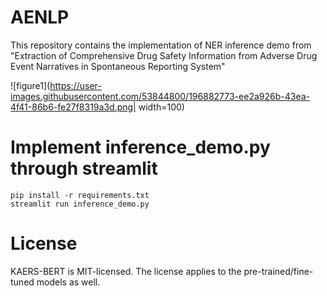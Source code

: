 # AENLP
This repository contains the implementation of NER inference demo from "Extraction of Comprehensive Drug Safety Information from Adverse Drug Event Narratives in Spontaneous Reporting System"

![figure1](https://user-images.githubusercontent.com/53844800/196882773-ee2a926b-43ea-4f41-86b6-fe27f8319a3d.png| width=100)

# Implement inference_demo.py through streamlit
``` 
pip install -r requirements.txt
streamlit run inference_demo.py
```

# License
KAERS-BERT is MIT-licensed. The license applies to the pre-trained/fine-tuned models as well.
